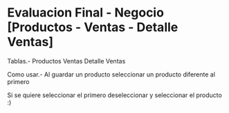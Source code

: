 # Evaluacion Final - Negocio [Productos - Ventas - Detalle Ventas]

Tablas.-
    Productos
    Ventas
    Detalle Ventas

Como usar.-
    Al guardar un producto seleccionar un producto diferente al primero 

Si se quiere seleccionar el primero deseleccionar y seleccionar el producto :)
